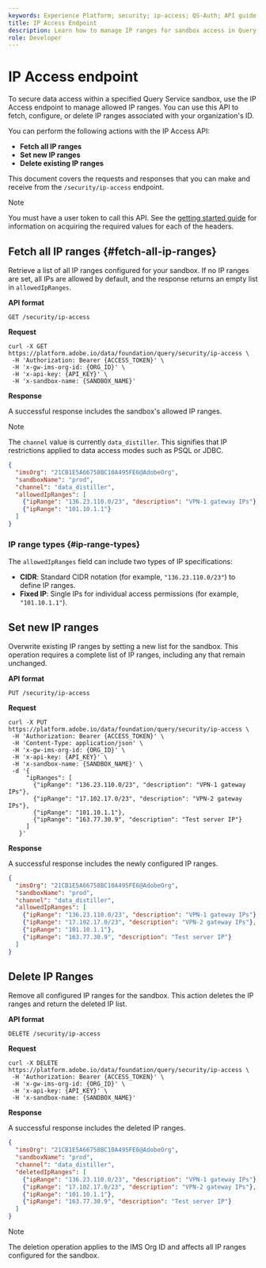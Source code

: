 ```yaml
---
keywords: Experience Platform; security; ip-access; QS-Auth; API guide; query service; IP ranges
title: IP Access Endpoint
description: Learn how to manage IP ranges for sandbox access in Query Service using the IP Access API endpoint.
role: Developer
---
```

# IP Access endpoint

To secure data access within a specified Query Service sandbox, use the IP Access endpoint to manage allowed IP ranges. You can use this API to fetch, configure, or delete IP ranges associated with your organization's ID.

You can perform the following actions with the IP Access API:

- **Fetch all IP ranges**
- **Set new IP ranges**
- **Delete existing IP ranges**

This document covers the requests and responses that you can make and receive from the `/security/ip-access` endpoint.

>[!NOTE]
>
>You must have a user token to call this API. See the [getting started guide](./getting-started.md) for information on acquiring the required values for each of the headers.

## Fetch all IP ranges {#fetch-all-ip-ranges}

Retrieve a list of all IP ranges configured for your sandbox. If no IP ranges are set, all IPs are allowed by default, and the response returns an empty list in `allowedIpRanges`.

**API format**

```http
GET /security/ip-access
```

**Request**

```shell
curl -X GET https://platform.adobe.io/data/foundation/query/security/ip-access \
 -H 'Authorization: Bearer {ACCESS_TOKEN}' \
 -H 'x-gw-ims-org-id: {ORG_ID}' \
 -H 'x-api-key: {API_KEY}' \
 -H 'x-sandbox-name: {SANDBOX_NAME}'
```

**Response**

A successful response includes the sandbox's allowed IP ranges.

>[!NOTE]
>
>The `channel` value is currently `data_distiller`. This signifies that IP restrictions applied to data access modes such as PSQL or JDBC. 

```json
{
  "imsOrg": "21CB1E5A66758BC10A495FE6@AdobeOrg",
  "sandboxName": "prod",
  "channel": "data_distiller",
  "allowedIpRanges": [
    {"ipRange": "136.23.110.0/23", "description": "VPN-1 gateway IPs"},
    {"ipRange": "101.10.1.1"}
  ]
}
```

### IP range types {#ip-range-types}

The `allowedIpRanges` field can include two types of IP specifications:

- **CIDR**: Standard CIDR notation (for example, `"136.23.110.0/23"`) to define IP ranges.
- **Fixed IP**: Single IPs for individual access permissions (for example, `"101.10.1.1"`).

## Set new IP ranges

Overwrite existing IP ranges by setting a new list for the sandbox. This operation requires a complete list of IP ranges, including any that remain unchanged.

**API format**

```http
PUT /security/ip-access
```

**Request**

```shell
curl -X PUT https://platform.adobe.io/data/foundation/query/security/ip-access \
 -H 'Authorization: Bearer {ACCESS_TOKEN}' \
 -H 'Content-Type: application/json' \
 -H 'x-gw-ims-org-id: {ORG_ID}' \
 -H 'x-api-key: {API_KEY}' \
 -H 'x-sandbox-name: {SANDBOX_NAME}' \
 -d '{
     "ipRanges": [
       {"ipRange": "136.23.110.0/23", "description": "VPN-1 gateway IPs"},
       {"ipRange": "17.102.17.0/23", "description": "VPN-2 gateway IPs"},
       {"ipRange": "101.10.1.1"},
       {"ipRange": "163.77.30.9", "description": "Test server IP"}
     ]
   }'
```

**Response**

A successful response includes the newly configured IP ranges.

```json
{
  "imsOrg": "21CB1E5A66758BC10A495FE6@AdobeOrg",
  "sandboxName": "prod",
  "channel": "data_distiller",
  "allowedIpRanges": [
    {"ipRange": "136.23.110.0/23", "description": "VPN-1 gateway IPs"},
    {"ipRange": "17.102.17.0/23", "description": "VPN-2 gateway IPs"},
    {"ipRange": "101.10.1.1"},
    {"ipRange": "163.77.30.9", "description": "Test server IP"}
  ]
}
```

## Delete IP Ranges

Remove all configured IP ranges for the sandbox. This action deletes the IP ranges and return the deleted IP list.

**API format**

```http
DELETE /security/ip-access
```

**Request**

```shell
curl -X DELETE https://platform.adobe.io/data/foundation/query/security/ip-access \
 -H 'Authorization: Bearer {ACCESS_TOKEN}' \
 -H 'x-gw-ims-org-id: {ORG_ID}' \
 -H 'x-api-key: {API_KEY}' \
 -H 'x-sandbox-name: {SANDBOX_NAME}'
```

**Response**

A successful response includes the deleted IP ranges.

```json
{
  "imsOrg": "21CB1E5A66758BC10A495FE6@AdobeOrg",
  "sandboxName": "prod",
  "channel": "data_distiller",
  "deletedIpRanges": [
    {"ipRange": "136.23.110.0/23", "description": "VPN-1 gateway IPs"},
    {"ipRange": "17.102.17.0/23", "description": "VPN-2 gateway IPs"},
    {"ipRange": "101.10.1.1"},
    {"ipRange": "163.77.30.9", "description": "Test server IP"}
  ]
}
```

>[!NOTE]
>
>The deletion operation applies to the IMS Org ID and affects all IP ranges configured for the sandbox.
